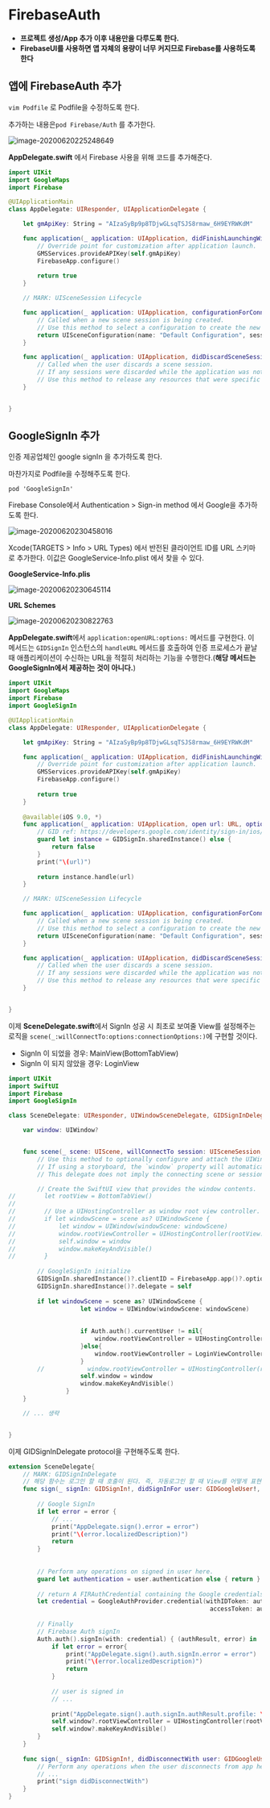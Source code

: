 # FirebaseAuth

* **프로젝트 생성/App 추가 이후 내용만을 다루도록 한다.**
* **FirebaseUI를 사용하면 앱 자체의 용량이 너무 커지므로 Firebase를 사용하도록 한다**



## 앱에 FirebaseAuth  추가

`vim Podfile` 로 Podfile을 수정하도록 한다.

추가하는 내용은`pod Firebase/Auth` 를 추가한다.

![image-20200620225248649](Auth.assets/image-20200620225248649.png)



**AppDelegate.swift**  에서 Firebase 사용을 위해 코드를 추가해준다.

```swift
import UIKit
import GoogleMaps
import Firebase

@UIApplicationMain
class AppDelegate: UIResponder, UIApplicationDelegate {

    let gmApiKey: String = "AIzaSyBp9p8TDjwGLsqTSJS8rmaw_6H9EYRWKdM"

    func application(_ application: UIApplication, didFinishLaunchingWithOptions launchOptions: [UIApplication.LaunchOptionsKey: Any]?) -> Bool {
        // Override point for customization after application launch.
        GMSServices.provideAPIKey(self.gmApiKey)
        FirebaseApp.configure()
        
        return true
    }

    // MARK: UISceneSession Lifecycle

    func application(_ application: UIApplication, configurationForConnecting connectingSceneSession: UISceneSession, options: UIScene.ConnectionOptions) -> UISceneConfiguration {
        // Called when a new scene session is being created.
        // Use this method to select a configuration to create the new scene with.
        return UISceneConfiguration(name: "Default Configuration", sessionRole: connectingSceneSession.role)
    }

    func application(_ application: UIApplication, didDiscardSceneSessions sceneSessions: Set<UISceneSession>) {
        // Called when the user discards a scene session.
        // If any sessions were discarded while the application was not running, this will be called shortly after application:didFinishLaunchingWithOptions.
        // Use this method to release any resources that were specific to the discarded scenes, as they will not return.
    }


}
```



## GoogleSignIn 추가

인증 제공업체인 google signIn 을 추가하도록 한다.

마찬가지로 Podfile을 수정해주도록 한다.

`pod 'GoogleSignIn'`

Firebase Console에서 Authentication > Sign-in method  에서 Google을 추가하도록 한다.

![image-20200620230458016](Auth.assets/image-20200620230458016.png)



Xcode(TARGETS > Info > URL Types) 에서 반전된 클라이언트 ID를 URL 스키마로 추가한다. 이값은 GoogleService-Info.plist 에서 찾을 수 있다.

**GoogleService-Info.plis**

![image-20200620230645114](Auth.assets/image-20200620230645114.png)

**URL Schemes**

![image-20200620230822763](Auth.assets/image-20200620230822763.png)



**AppDelegate.swift**에서 `application:openURL:options:` 메서드를 구현한다. 이 메서드는 `GIDSignIn` 인스턴스의 `handleURL` 메서드를 호출하여 인증 프로세스가 끝날 때 애플리케이션이 수신하는 URL을 적절히 처리하는 기능을 수행한다.(**해당 메서드는 GoogleSignIn에서 제공하는 것이 아니다.**)

```swift
import UIKit
import GoogleMaps
import Firebase
import GoogleSignIn

@UIApplicationMain
class AppDelegate: UIResponder, UIApplicationDelegate {

    let gmApiKey: String = "AIzaSyBp9p8TDjwGLsqTSJS8rmaw_6H9EYRWKdM"

    func application(_ application: UIApplication, didFinishLaunchingWithOptions launchOptions: [UIApplication.LaunchOptionsKey: Any]?) -> Bool {
        // Override point for customization after application launch.
        GMSServices.provideAPIKey(self.gmApiKey)
        FirebaseApp.configure()
        
        return true
    }
    
    @available(iOS 9.0, *)
    func application(_ application: UIApplication, open url: URL, options: [UIApplication.OpenURLOptionsKey : Any]) -> Bool {
        // GID ref: https://developers.google.com/identity/sign-in/ios/sign-in?ver=swift
        guard let instance = GIDSignIn.sharedInstance() else {
            return false
        }
        print("\(url)")
        
        return instance.handle(url)
    }

    // MARK: UISceneSession Lifecycle

    func application(_ application: UIApplication, configurationForConnecting connectingSceneSession: UISceneSession, options: UIScene.ConnectionOptions) -> UISceneConfiguration {
        // Called when a new scene session is being created.
        // Use this method to select a configuration to create the new scene with.
        return UISceneConfiguration(name: "Default Configuration", sessionRole: connectingSceneSession.role)
    }

    func application(_ application: UIApplication, didDiscardSceneSessions sceneSessions: Set<UISceneSession>) {
        // Called when the user discards a scene session.
        // If any sessions were discarded while the application was not running, this will be called shortly after application:didFinishLaunchingWithOptions.
        // Use this method to release any resources that were specific to the discarded scenes, as they will not return.
    }


}
```



이제 **SceneDelegate.swift**에서 SignIn 성공 시 최초로 보여줄 View를 설정해주는 로직을 `scene(_:willConnectTo:options:connectionOptions:)`에 구현할 것이다.

* SignIn 이 되었을 경우: MainView(BottomTabView)
* SignIn 이 되지 않았을 경우: LoginView

```swift
import UIKit
import SwiftUI
import Firebase
import GoogleSignIn

class SceneDelegate: UIResponder, UIWindowSceneDelegate, GIDSignInDelegate {

    var window: UIWindow?


    func scene(_ scene: UIScene, willConnectTo session: UISceneSession, options connectionOptions: UIScene.ConnectionOptions) {
        // Use this method to optionally configure and attach the UIWindow `window` to the provided UIWindowScene `scene`.
        // If using a storyboard, the `window` property will automatically be initialized and attached to the scene.
        // This delegate does not imply the connecting scene or session are new (see `application:configurationForConnectingSceneSession` instead).

        // Create the SwiftUI view that provides the window contents.
//        let rootView = BottomTabView()
//
//        // Use a UIHostingController as window root view controller.
//        if let windowScene = scene as? UIWindowScene {
//            let window = UIWindow(windowScene: windowScene)
//            window.rootViewController = UIHostingController(rootView: rootView)
//            self.window = window
//            window.makeKeyAndVisible()
//        }
        
        // GoogleSignIn initialize
        GIDSignIn.sharedInstance()?.clientID = FirebaseApp.app()?.options.clientID
        GIDSignIn.sharedInstance()?.delegate = self
        
        if let windowScene = scene as? UIWindowScene {
                    let window = UIWindow(windowScene: windowScene)
                    
                    
                    if Auth.auth().currentUser != nil{
                        window.rootViewController = UIHostingController(rootView: BottomTabView())
                    }else{
                        window.rootViewController = LoginViewController()
                    }
        //            window.rootViewController = UIHostingController(rootView: contentView)
                    self.window = window
                    window.makeKeyAndVisible()
                }
    }

    // ... 생략


}
```

이제 GIDSignInDelegate protocol을 구현해주도록 한다.

```swift
extension SceneDelegate{
    // MARK: GIDSignInDelegate
    // 해당 함수는 로그인 할 때 호출이 된다. 즉, 자동로그인 할 때 View를 어떻게 표현을 해줄 것인가를 여기서 설정해야함.
    func sign(_ signIn: GIDSignIn!, didSignInFor user: GIDGoogleUser!, withError error: Error?) {
        
        // Google SignIn
        if let error = error {
            // ...
            print("AppDelegate.sign().error = error")
            print("\(error.localizedDescription)")
            return
        }
        
        
        // Perform any operations on signed in user here.
        guard let authentication = user.authentication else { return }
        
        // return A FIRAuthCredential containing the Google credentials.
        let credential = GoogleAuthProvider.credential(withIDToken: authentication.idToken,
                                                        accessToken: authentication.accessToken)
        
        // Finally
        // Firebase Auth signIn
        Auth.auth().signIn(with: credential) { (authResult, error) in
            if let error = error{
                print("AppDelegate.sign().auth.signIn.error = error")
                print("\(error.localizedDescription)")
                return
            }
            
            // user is signed in
            // ...
            
            print("AppDelegate.sign().auth.signIn.authResult.profile: \((authResult?.additionalUserInfo?.profile)!)")
            self.window?.rootViewController = UIHostingController(rootView: BottomTabView())
            self.window?.makeKeyAndVisible()
        }
    }
    
    func sign(_ signIn: GIDSignIn!, didDisconnectWith user: GIDGoogleUser!, withError error: Error!) {
        // Perform any operations when the user disconnects from app here.
        // ...
        print("sign didDisconnectWith")
    }
}
```



